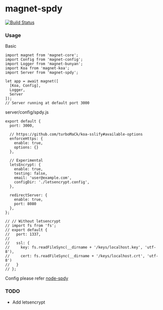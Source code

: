 magnet-spdy
===========

[![Build Status](https://travis-ci.org/Magnetjs/magnet-spdy.svg?branch=master)](https://travis-ci.org/Magnetjs/magnet-spdy)

### Usage
Basic
```
import magnet from 'magnet-core';
import Config from 'magnet-config';
import Logger from 'magnet-bunyan';
import Koa from 'magnet-koa';
import Server from 'magnet-spdy';

let app = await magnet([
  [Koa, Config],
  Logger,
  Server
]);
// Server running at default port 3000
```
server/config/spdy.js
```
export default {
  port: 3000,

  // https://github.com/turboMaCk/koa-sslify#available-options
  enforceHttps: {
    enable: true,
    options: {}
  },

  // Experimental
  letsEncrypt: {
    enable: true,
    testing: false,
    email: 'user@example.com',
    configDir: './letsencrypt.config',
  },

  redirectServer: {
    enable: true,
    port: 8080
  },
};

// // Without letsencrypt
// import fs from 'fs';
// export default {
//   port: 1337,
//
//   ssl: {
//     key: fs.readFileSync(__dirname + '/keys/localhost.key', 'utf-8'),
//     cert: fs.readFileSync(__dirname + '/keys/localhost.crt', 'utf-8')
//   }
// };

```
Config please refer [node-spdy](https://github.com/indutny/node-spdy)

### TODO
- Add letsencrypt
